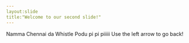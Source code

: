 ```yaml
---
layout:slide
title:"Welcome to our second slide!"
---
```

Namma Chennai da Whistle Podu pi pi piiiii
Use the left arrow to go back!
